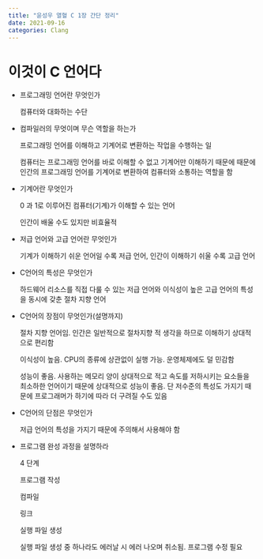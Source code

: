 ```yaml
---
title: "윤성우 열혈 C 1장 간단 정리"
date: 2021-09-16
categories: Clang
---
```


# 이것이 C 언어다

- 프로그래밍 언어란 무엇인가

  컴퓨터와 대화하는 수단

- 컴파일러의 무엇이며 무슨 역할을 하는가

  프로그래밍 언어를 이해하고 기계어로 변환하는 작업을 수행하는 일

  컴퓨터는 프로그래밍 언어를 바로 이해할 수 없고 기계어만 이해하기 때문에 때문에 인간의 프로그래밍 언어를 기계어로 변환하여 컴퓨터와 소통하는 역할을 함

- 기계어란 무엇인가

  0 과 1로 이루어진 컴퓨터(기계)가 이해할 수 있는 언어

  인간이 배울 수도 있지만 비효율적

- 저급 언어와 고급 언어란 무엇인가

  기계가 이해하기 쉬운 언어일 수록 저급 언어, 인간이 이해하기 쉬울 수록 고급 언어

- C언어의 특성은 무엇인가

  하드웨어 리소스를 직접 다룰 수 있는 저급 언어와 이식성이 높은 고급 언어의 특성을 동시에 갖춘 절차 지향 언어

- C언어의 장점이 무엇인가(설명까지)

  절차 지향 언어임. 인간은 일반적으로 절차지향 적 생각을 하므로 이해하기 상대적으로 편리함

  이식성이 높음. CPU의 종류에 상관없이 실행 가능. 운영체제에도 덜 민감함

  성능이 좋음. 사용하는 메모리 양이 상대적으로 적고 속도를 저하시키는 요소들을 최소하한 언어이기 때문에 상대적으로 성능이 좋음. 단 저수준의 특성도 가지기 때문에 프로그래머가 하기에 따라 더 구려질 수도 있음

- C언어의 단점은 무엇인가

  저급 언어의 특성을 가지기 때문에 주의해서 사용해야 함

- 프로그램 완성 과정을 설명하라

  4 단계

  프로그램 작성

  컴파일

  링크

  실행 파일 생성

  실행 파일 생성 중 하나라도 에러날 시 에러 나오며 취소됨. 프로그램 수정 필요
